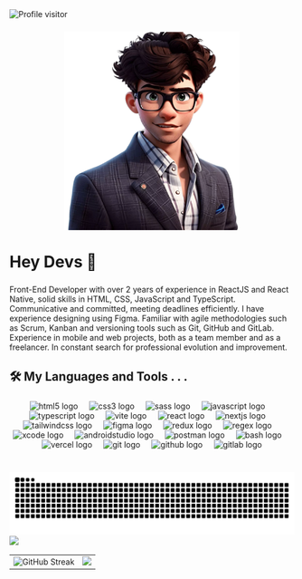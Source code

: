 <a href="https://komarev.com/ghpvc/?username=santozxy">
  <img align="left" src="https://komarev.com/ghpvc/?username=santozxy&label=Visitors&color=blueviolet&style=for-the-badge" alt="Profile visitor" />
</a>
<br/>

###

<div align="center">
  <img align="center" height="350" src="me.webp"  />
</div>

###

<h1 align="left">Hey Devs 👋</h1>


###

<p align="left">Front-End Developer with over 2 years of experience in ReactJS and React Native, solid skills in HTML, CSS, JavaScript and TypeScript. Communicative and committed, meeting deadlines efficiently. I have experience designing using Figma. Familiar with agile methodologies such as Scrum, Kanban and versioning tools such as Git, GitHub and GitLab. Experience in mobile and web projects, both as a team member and as a freelancer. In constant search for professional evolution and improvement.</p>

###

<h2 align="left">🛠 My Languages and Tools . . .</h2>

###

<div align="center">
  <img src="https://skillicons.dev/icons?i=html" height="40" alt="html5 logo"  />
  <img width="12" />
  <img src="https://skillicons.dev/icons?i=css" height="40" alt="css3 logo"  />
  <img width="12" />
  <img src="https://skillicons.dev/icons?i=sass" height="40" alt="sass logo"  />
  <img width="12" />
  <img src="https://skillicons.dev/icons?i=js" height="40" alt="javascript logo"  />
  <img width="12" />
  <img src="https://skillicons.dev/icons?i=ts" height="40" alt="typescript logo"  />
  <img width="12" />
  <img src="https://skillicons.dev/icons?i=vite" height="40" alt="vite logo"  />
  <img width="12" />
  <img src="https://skillicons.dev/icons?i=react" height="40" alt="react logo"  />
  <img width="12" />
  <img src="https://skillicons.dev/icons?i=nextjs" height="40" alt="nextjs logo"  />
  <img width="12" />
  <img src="https://skillicons.dev/icons?i=tailwind" height="40" alt="tailwindcss logo"  />
  <img width="12" />
  <img src="https://skillicons.dev/icons?i=figma" height="40" alt="figma logo"  />
  <img width="12" />
  <img src="https://skillicons.dev/icons?i=redux" height="40" alt="redux logo"  />
  <img width="12" />
  <img src="https://skillicons.dev/icons?i=regex" height="40" alt="regex logo"  />
  <img width="12" />
  <img src="https://cdn.simpleicons.org/xcode/147EFB" height="40" alt="xcode logo"  />
  <img width="12" />
  <img src="https://skillicons.dev/icons?i=androidstudio" height="40" alt="androidstudio logo"  />
  <img width="12" />
  <img src="https://skillicons.dev/icons?i=postman" height="40" alt="postman logo"  />
  <img width="12" />
  <img src="https://skillicons.dev/icons?i=bash" height="40" alt="bash logo"  />
  <img width="12" />
  <img src="https://skillicons.dev/icons?i=vercel" height="40" alt="vercel logo"  />
  <img width="12" />
  <img src="https://skillicons.dev/icons?i=git" height="40" alt="git logo"  />
  <img width="12" />
  <img src="https://skillicons.dev/icons?i=github" height="40" alt="github logo"  />
  <img width="12" />
  <img src="https://skillicons.dev/icons?i=gitlab" height="40" alt="gitlab logo"  />
</div>

###

<br clear="both">

<img src="https://raw.githubusercontent.com/santozxy/santozxy/output/snake.svg" alt="Snake animation" />



<picture>
  <source
    srcset="https://github-readme-activity-graph.vercel.app/graph?username=santozxy&bg_color=000&color=7A11EA&line=fff&point=7A11EA&area=true&hide_border=true"
    media="(prefers-color-scheme: dark)"
  />
  <source
    srcset="https://github-readme-activity-graph.vercel.app/graph?username=santozxy&bg_color=000&color=7A11EA&line=fff&point=7A11EA&area=true&hide_border=true"
    media="(prefers-color-scheme: dark), (prefers-color-scheme: no-preference)"
  />
  <img src="https://github-readme-activity-graph.vercel.app/graph?username=santozxy&bg_color=2d2d2d0&color=760DE6&line=24292e&point=24292e&area=true&hide_border=true"/>
</picture>
<table>
  <tr>
  <td><img height=250 src="https://streak-stats.demolab.com?user=santozxy&theme=midnight-purplee&exclude_days=Sun%2CSat" alt="GitHub Streak"</td>
    <td><img height=250 src="https://github-readme-stats.vercel.app/api/top-langs/?username=santozxy&layout=donut&theme=midnight-purple" /></td>
  </tr>
</table>

